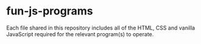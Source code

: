 # fun-js-programs
Each file shared in this repository includes all of the HTML, CSS and vanilla JavaScript required for the relevant program(s) to operate.
